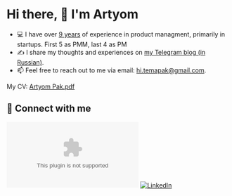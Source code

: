 # Hi there, 👋 I'm Artyom

- 💻 I have over [9 years](https://www.linkedin.com/in/artyompak/) of experience in product managment, primarily in startups. First 5 as PMM, last 4 as PM
- ✍️ I share my thoughts and experiences on [my Telegram blog (in Russian)](https://t.me/temapak).
- 📫 Feel free to reach out to me via email: [hi.temapak@gmail.com](mailto:hi.temapak@gmail.com).

My CV: [Artyom Pak.pdf](https://drive.google.com/uc?export=download&id=1XdiYhkt1tOmDsnZJpHsIOysaQA5KaJOL)

## 🤝 Connect with me

[![Email](https://img.shields.io/badge/hi.temapak@gmail.com?style=for-the-badge&logo=gmail&logoColor=white)](mailto:hi.temapak@gmail.com)
[![LinkedIn](https://img.shields.io/badge/LinkedIn-blue?style=for-the-badge&logo=linkedin&logoColor=white)](https://www.linkedin.com/in/artyompak/)
